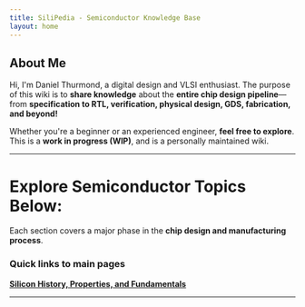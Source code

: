 ```yaml
---
title: SiliPedia - Semiconductor Knowledge Base
layout: home
---
```


## About Me
Hi, I'm Daniel Thurmond, a digital design and VLSI enthusiast. The purpose of this wiki is to **share knowledge** about the **entire chip design pipeline**—from **specification to RTL, verification, physical design, GDS, fabrication, and beyond!**  

Whether you're a beginner or an experienced engineer, **feel free to explore**. This is a **work in progress (WIP)**, and is a personally maintained wiki.

---

# **Explore Semiconductor Topics Below:**
Each section covers a major phase in the **chip design and manufacturing process**.

### **Quick links to main pages**
**[Silicon History, Properties, and Fundamentals](/SiliPedia/topics/silicon_fundamentals/index.md)**

---